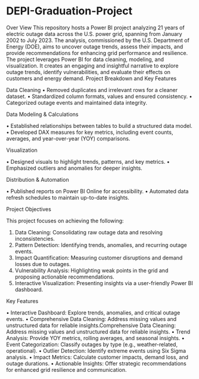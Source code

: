 # DEPI-Graduation-Project
Over View
This repository hosts a Power BI project analyzing 21 years of electric outage data across the U.S. power grid, spanning from January 2002 to July 2023. The analysis, commissioned by the U.S. Department of Energy (DOE), aims to uncover outage trends, assess their impacts, and provide recommendations for enhancing grid performance and resilience.
The project leverages Power BI for data cleaning, modeling, and visualization. It creates an engaging and insightful narrative to explore outage trends, identify vulnerabilities, and evaluate their effects on customers and energy demand.
Project Breakdown and Key Features

Data Cleaning
•	Removed duplicates and irrelevant rows for a cleaner dataset.
•	Standardized column formats, values and ensured consistency.
•	Categorized outage events and maintained data integrity.

Data Modeling & Calculations

•	Established relationships between tables to build a structured data model.
•	Developed DAX measures for key metrics, including event counts, averages, and year-over-year (YOY) comparisons.

Visualization

•	Designed visuals to highlight trends, patterns, and key metrics.
•	Emphasized outliers and anomalies for deeper insights.

Distribution & Automation

•	Published reports on Power BI Online for accessibility.
•	Automated data refresh schedules to maintain up-to-date insights.

Project Objectives

This project focuses on achieving the following:
1.	Data Cleaning: Consolidating raw outage data and resolving inconsistencies.
2.	Pattern Detection: Identifying trends, anomalies, and recurring outage events.
3.	Impact Quantification: Measuring customer disruptions and demand losses due to outages.
4.	Vulnerability Analysis: Highlighting weak points in the grid and proposing actionable recommendations.
5.	Interactive Visualization: Presenting insights via a user-friendly Power BI dashboard.

Key Features

•	Interactive Dashboard: Explore trends, anomalies, and critical outage events.
•	Comprehensive Data Cleaning: Address missing values and unstructured data for reliable insights.Comprehensive Data Cleaning: Address missing values and unstructured data for reliable insights.
•	Trend Analysis: Provide YOY metrics, rolling averages, and seasonal insights.
•	Event Categorization: Classify outages by type (e.g., weather-related, operational).
•	Outlier Detection: Identify extreme events using Six Sigma analysis.
•	Impact Metrics: Calculate customer impacts, demand loss, and outage durations.
•	Actionable Insights: Offer strategic recommendations for enhanced grid resilience and communication.

